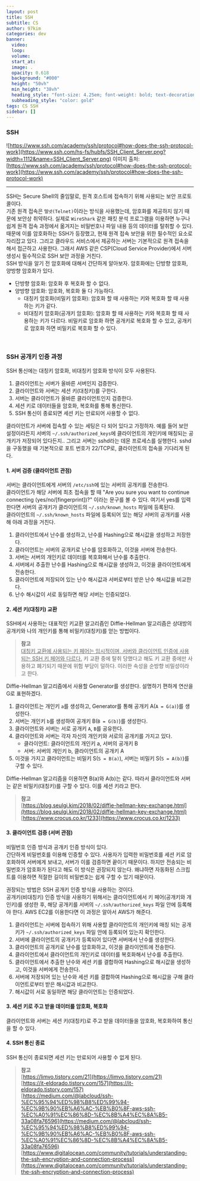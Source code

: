 ```yaml
---
layout: post
title: SSH
subtitle: CS
author: 97kim
categories: dev
banner:
  video:
  loop:
  volume:
  start_at:
  image: .
  opacity: 0.618
  background: "#000"
  height: "50vh"
  min_height: "38vh"
  heading_style: "font-size: 4.25em; font-weight: bold; text-decoration: underline"
  subheading_style: "color: gold"
tags: CS SSH
sidebar: []
---
```


### SSH ###
![https://www.ssh.com/academy/ssh/protocol#how-does-the-ssh-protocol-work](https://www.ssh.com/hs-fs/hubfs/SSH_Client_Server.png?width=1112&name=SSH_Client_Server.png)
이미지 출처: [https://www.ssh.com/academy/ssh/protocol#how-does-the-ssh-protocol-work](https://www.ssh.com/academy/ssh/protocol#how-does-the-ssh-protocol-work)

---

SSH는 Secure Shell의 줄임말로, 원격 호스트에 접속하기 위해 사용되는 보안 프로토콜이다.
<br>
기존 원격 접속은 `텔넷(Telnet)`이라는 방식을 사용했는데, 암호화를 제공하지 않기 때문에 보안상 취약하다. 실제로 `WireShark` 같은 패킷 분석 프로그램을 이용하면 누구나 쉽게 원격 접속 과정에서 옮겨지는 비밀번호나 파일 내용 등의 데이터를 탈취할 수 있다. 때문에 이를 암호화하는 SSH가 등장했고, 현재 원격 접속 보안을 위한 필수적인 요소로 자리잡고 있다. 그리고 클라우드 서비스에서 제공하는 서버는 기본적으로 원격 접속을 해서 접근하고 사용한다. 그래서 AWS 같은 CSP(Cloud Service Provider)에서 서버 생성시 필수적으로 SSH 보안 과정을 거친다.
<br>
SSH 방식을 알기 전 암호화에 대해서 간단하게 알아보자. 암호화에는 단방향 암호화, 양방향 암호화가 있다.
- 단방향 암호화: 암호화 후 복호화 할 수 없다.
- 양방향 암호화: 암호화, 복호화 둘 다 가능하다.
  - 대칭키 암호화(비밀키 암호화): 암호화 할 때 사용하는 키와 복호화 할 때 사용하는 키가 같다.
  - 비대칭키 암호화(공개키 암호화): 암호화 할 때 사용하는 키와 복호화 할 때 사용하는 키가 다르다. 비밀키로 암호화 하면 공개키로 복호화 할 수 있고, 공개키로 암호화 하면 비밀키로 복호화 할 수 있다.
<br>

### SSH 공개키 인증 과정 ###
SSH 통신에는 대칭키 암호화, 비대칭키 암호화 방식이 모두 사용된다. <br>
1. 클라이언트는 서버가 올바른 서버인지 검증한다.
2. 클라이언트와 서버는 세션 키(대칭키)를 구한다.
3. 서버는 클라이언트가 올바른 클라이언트인지 검증한다.
4. 세션 키로 데이터들을 암호화, 복호화를 통해 통신한다.
5. SSH 통신이 종료되면 세션 키는 만료되어 사용할 수 없다.

클라이언트가 서버에 접속할 수 있는 세팅은 다 되어 있다고 가정하자. 예를 들어 보안 설정이라든지 서버의 `~/.ssh/authorized_keys`에 클라이언트의 개인키에 매칭되는 공개키가 저장되어 있다든지.. 그리고 서버는 sshd라는 데몬 프로세스를 실행한다. sshd을 구동했을 때 기본적으로 포트 번호가 22/TCP로, 클라이언트의 접속을 기다리게 된다.

#### 1. 서버 검증 (클라이언트 관점) ####
서버는 클라이언트에게 서버의 `/etc/ssh`에 있는 서버의 공개키를 전송한다. <br>
클라이언트가 해당 서버에 최초 접속을 할 때 "Are you sure you want to continue connecting (yes/no/[fingerprint])?" 이라는 문구를 볼 수 있다.
여기서 yes를 입력한다면 서버의 공개키가 클라이언트의 `~/.ssh/known_hosts` 파일에 등록된다. <br>
클라이언트의 `~/.ssh/known_hosts` 파일에 등록되어 있는 해당 서버의 공개키를 사용해 아래 과정을 거친다.

1. 클라이언트에서 난수를 생성하고, 난수를 Hashing으로 해시값을 생성하고 저장한다.
2. 클라이언트는 서버의 공개키로 난수를 암호화하고, 이것을 서버에 전송한다.
3. 서버는 서버의 개인키로 데이터를 복호화해서 난수를 추출한다.
4. 서버에서 추출한 난수를 Hashing으로 해시값을 생성하고, 이것을 클라이언트에게 전송한다.
5. 클라이언트에 저장되어 있는 난수 해시값과 서버로부터 받은 난수 해시값을 비교한다.
6. 난수 해시값이 서로 동일하면 해당 서버는 인증되었다.

#### 2. 세션 키(대칭키) 교환 ####
SSH에서 사용하는 대표적인 키교환 알고리즘인 Diffie-Hellman 알고리즘은 상대방의 공개키와 나의 개인키를 통해 비밀키(대칭키)를 얻는 방법이다. <br>

> **참고** <br>
<u>대칭키 교환에 사용되는 키 페어는 임시적이며, 서버와 클라이언트 인증에 사용되는 SSH 키 페어와 다르다.</u> 키 교환 중에 탈취 당했다고 해도 키 교환 중에만 사용하고 폐기되기 때문에 위험 부담이 덜하다. 이러한 속성을 순방향 비밀성이라고 한다.

Diffie-Hellman 알고리즘에서 사용할 Generator를 생성한다. 설명하기 편하게 연산을 G로 표현하겠다. <br>
1. 클라이언트는 개인키 `a`를 생성하고, Generator를 통해 공개키 A(`A = G(a)`)를 생성한다.
2. 서버는 개인키 `b`를 생성하여 공개키 B(`B = G(b)`)를 생성한다.
3. 클라이언트와 서버는 서로 공개키 `A`, `B`를 공유한다.
4. 클라이언트와 서버는 각자 자신의 개인키와 서로의 공개키를 가지고 있다. 
   - 클라이언트: 클라이언트의 개인키 a, 서버의 공개키 B
   - 서버: 서버의 개인키 b, 클라이언트의 공개키 A 
5. 이것을 가지고 클라이언트는 비밀키 S(`S = B(a)`), 서버는 비밀키 S(`S = A(b)`)를 구할 수 있다.

Diffie-Hellman 알고리즘을 이용하면 B(a)와 A(b)는 같다. 따라서 클라이언트와 서버는 같은 비밀키(대칭키)를 구할 수 있다. 이를 세션 키라고 한다.

> **참고** <br>
[https://blog.seulgi.kim/2018/02/diffie-hellman-key-exchange.html](https://blog.seulgi.kim/2018/02/diffie-hellman-key-exchange.html) <br>
[https://www.crocus.co.kr/1233](https://www.crocus.co.kr/1233)

#### 3. 클라이언트 검증 (서버 관점) ####
비밀번호 인증 방식과 공개키 인증 방식이 있다. <br>
간단하게 비밀번호를 이용해 인증할 수 있다. 사용자가 입력한 비밀번호를 세션 키로 암호화하여 서버에게 보내고, 서버가 이를 검증하면 끝이기 때문이다. 하지만 전송되는 비밀번호가 암호화가 된다고 해도 이 방식은 권장되지 않는다. 왜냐하면 자동화된 스크립트를 이용하면 적절한 길이의 비밀번호는 쉽게 구할 수 있기 때문이다. <br>

권장되는 방법은 SSH 공개키 인증 방식을 사용하는 것이다. <br>
공개키(비대칭키) 인증 방식을 사용하기 위해서는 클라이언트에서 키 페어(공개키와 개인키)를 생성한 후, 해당 공개키를 서버의 `~/.ssh/authorized_keys` 파일 안에 등록해야 한다. AWS EC2를 이용한다면 이 과정은 알아서 AWS가 해준다.

1. 클라이언트는 서버에 접속하기 위해 사용할 클라이언트의 개인키에 매칭 되는 공개키가 `~/.ssh/authorized_keys` 파일 안에 등록되어 있는지 확인한다.
2. 서버에 클라이언트의 공개키가 등록되어 있다면 서버에서 난수를 생성한다.
3. 클라이언트의 공개키로 난수를 암호화하고, 이것을 클라이언트에 전송한다.
4. 클라이언트에서 클라이언트의 개인키로 데이터를 복호화해서 난수를 추출한다.
5. 클라이언트에서 추출한 난수와 세션 키를 결합하여 Hashing으로 해시값을 생성하고, 이것을 서버에게 전송한다.
6. 서버에 저장되어 있는 난수와 세션 키를 결합하여 Hashing으로 해시값을 구해 클라이언트로부터 받은 해시값과 비교한다.
7. 해시값이 서로 동일하면 해당 클라이언트는 인증되었다.

#### 3. 세션 키로 주고 받을 데이터를 암호화, 복호화 ####
클라이언트와 서버는 세션 키(대칭키)로 주고 받을 데이터들을 암호화, 복호화하여 통신을 할 수 있다.

#### 4. SSH 통신 종료 ####
SSH 통신이 종료되면 세션 키는 만료되어 사용할 수 없게 된다.

>**참고** <br>
[https://limvo.tistory.com/21](https://limvo.tistory.com/21) <br>
[https://it-eldorado.tistory.com/157](https://it-eldorado.tistory.com/157) <br>
[https://medium.com/@labcloud/ssh-%EC%95%94%ED%98%B8%ED%99%94-%EC%9B%90%EB%A6%AC-%EB%B0%8F-aws-ssh-%EC%A0%91%EC%86%8D-%EC%8B%A4%EC%8A%B5-33a08fa76596](https://medium.com/@labcloud/ssh-%EC%95%94%ED%98%B8%ED%99%94-%EC%9B%90%EB%A6%AC-%EB%B0%8F-aws-ssh-%EC%A0%91%EC%86%8D-%EC%8B%A4%EC%8A%B5-33a08fa76596) <br>
[https://www.digitalocean.com/community/tutorials/understanding-the-ssh-encryption-and-connection-process](https://www.digitalocean.com/community/tutorials/understanding-the-ssh-encryption-and-connection-process)
